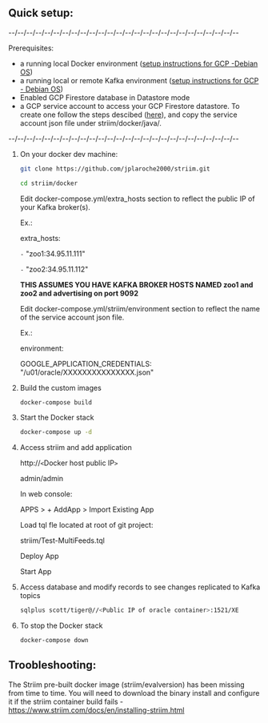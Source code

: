 
Quick setup:
------------

--/--/--/--/--/--/--/--/--/--/--/--/--/--/--/--/--/--/--/--/--/--/--/--/--/--

Prerequisites:
- a running local Docker environment ([setup instructions for GCP -Debian OS](https://docs.docker.com/install/linux/docker-ce/debian/))
- a running local or remote Kafka environment ([setup instructions for GCP - Debian OS](https://github.com/jplaroche2000/striim/blob/master/kafka/Build%20a%20Kafka%20Cluster%20on%20GCP.pdf))
- Enabled GCP Firestore database in Datastore mode
- a GCP service account to access your GCP Firestore datastore.  To create one follow the steps descibed ([here](https://cloud.google.com/iam/docs/creating-managing-service-account-keys#iam-service-account-keys-create-console)), and copy the service account json file under striim/docker/java/.

--/--/--/--/--/--/--/--/--/--/--/--/--/--/--/--/--/--/--/--/--/--/--/--/--/--

1. On your docker dev machine:

    ```sh
    git clone https://github.com/jplaroche2000/striim.git
    ```

    ```sh
    cd striim/docker
    ```

    Edit docker-compose.yml/extra_hosts section to reflect the public IP of your Kafka broker(s).

    Ex.:  
    
    extra_hosts:
      
      `-` "zoo1:34.95.11.111"  
      
      `-` "zoo2:34.95.11.112"  

    **THIS ASSUMES YOU HAVE KAFKA BROKER HOSTS NAMED zoo1 and zoo2 and advertising on port 9092**
 
    Edit docker-compose.yml/striim/environment section to reflect the name of the service account json file.
    
    Ex.:
    
    environment:
    
      GOOGLE_APPLICATION_CREDENTIALS: "/u01/oracle/XXXXXXXXXXXXXXX.json"


2. Build the custom images

    ```sh
    docker-compose build
    ```

3. Start the Docker stack

    ```sh
    docker-compose up -d
    ```


4. Access striim and add application

    http://`<`Docker host public IP`>`
    
    admin/admin
   
    In web console:
    
    APPS > + AddApp > Import Existing App
   
    Load tql fle located at root of git project:
    
    striim/Test-MultiFeeds.tql
   
    Deploy App
   
    Start App
   
5. Access database and modify records to see changes replicated to Kafka topics
 
    ```sh
    sqlplus scott/tiger@//<Public IP of oracle container>:1521/XE
    ```
   
6. To stop the Docker stack

    ```sh
    docker-compose down
    ```  

Troobleshooting:
---------------

The Striim pre-built docker image (striim/evalversion) has been missing from time to time.  You will need to download the binary install and configure it if the striim container build fails - https://www.striim.com/docs/en/installing-striim.html

